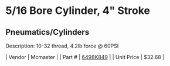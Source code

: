 # 5/16 Bore Cylinder, 4" Stroke
## Pneumatics/Cylinders
Description: 	10-32 thread, 4.2lb force @ 60PSI 

| Vendor | Mcmaster | 
| Part # | [6498K849](http://www.mcmaster.com/) | 
| Unit Price | $32.68 | 
